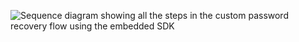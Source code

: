 <div class="full">

![Sequence diagram showing all the steps in the custom password recovery flow using the embedded SDK](/img/advanced-use-cases/java-custom-pwd-recovery-custom-sdk-summary.png)

</div>
